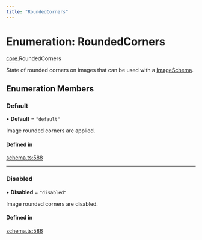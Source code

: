 ```yaml
---
title: "RoundedCorners"
---
```

# Enumeration: RoundedCorners

[core](../modules/core.md).RoundedCorners

State of rounded corners on images that can be used with a [ImageSchema](../interfaces/core.ImageSchema.md).

## Enumeration Members

### Default

• **Default** = ``"default"``

Image rounded corners are applied.

#### Defined in

[schema.ts:588](https://github.com/coda/packs-sdk/blob/main/schema.ts#L588)

___

### Disabled

• **Disabled** = ``"disabled"``

Image rounded corners are disabled.

#### Defined in

[schema.ts:586](https://github.com/coda/packs-sdk/blob/main/schema.ts#L586)
